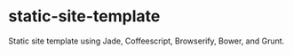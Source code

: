 static-site-template
====================

Static site template using Jade, Coffeescript, Browserify, Bower, and Grunt.


